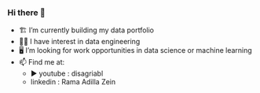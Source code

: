 ### Hi there 👋
-  🏗 I’m currently building my data portfolio
-  👷‍♂️ I have interest in data engineering
-  🖥 I’m looking for work opportunities in data science or machine learning
-  📫 Find me at:
    -  ▶ youtube : disagriabl
    -  linkedin : Rama Adilla Zein

<!--
**disagriabl/disagriabl** is a ✨ _special_ ✨ repository because its `README.md` (this file) appears on your GitHub profile.

Here are some ideas to get you started:

- 🔭 I’m currently working on ...
- 🌱 I’m currently learning ...
- 👯 I’m looking to collaborate on ...
- 🤔 I’m looking for help with ...
- 💬 Ask me about ...
- 📫 How to reach me: ...
- 😄 Pronouns: ...
- ⚡ Fun fact: ...
-->
